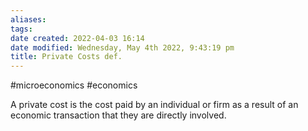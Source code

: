 ```yaml
---
aliases: 
tags: 
date created: 2022-04-03 16:14
date modified: Wednesday, May 4th 2022, 9:43:19 pm
title: Private Costs def.
---
```


#microeconomics #economics

A private cost is the cost paid by an individual or firm as a result of an economic transaction that they are directly involved.
